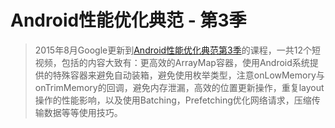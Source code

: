 # Android性能优化典范 - 第3季

> 2015年8月Google更新到[Android性能优化典范第3季](https://www.youtube.com/playlist?list=PLWz5rJ2EKKc9CBxr3BVjPTPoDPLdPIFCE)的课程，一共12个短视频，包括的内容大致有：更高效的ArrayMap容器，使用Android系统提供的特殊容器来避免自动装箱，避免使用枚举类型，注意onLowMemory与onTrimMemory的回调，避免内存泄漏，高效的位置更新操作，重复layout操作的性能影响，以及使用Batching，Prefetching优化网络请求，压缩传输数据等等使用技巧。